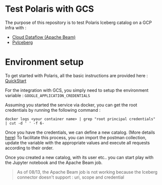 # Test Polaris with GCS

The purpose of this repository is to test Polaris Iceberg catalog on a GCP infra with : 
- [Cloud Dataflow (Apache Beam)](https://cloud.google.com/dataflow)
- [PyIceberg](https://pyiceberg.readthedocs.io/)

# Environment setup

To get started with Polaris, all the basic instructions are provided here : [QuickStart](https://polaris.io/#section/Quick-Start)

For the integration with GCS, you simply need to setup the environment variable : `GOOGLE_APPLICATION_CREDENTIALS` 

Assuming you started the service via docker, you can get the root credentials by running the following command : 
```
docker logs <your container name> | grep "root principal credentials" | cut -d ' ' -f 6-
```

Once you have the credentials, we can define a new catalog. (More details [here](https://polaris.io/#section/Quick-Start/Defining-a-Catalog))
To facilitate this process, you can import the postman collection, update the variable with the appropriate values and execute all requests according to their order. 

Once you created a new catalog, with its user etc.. you can start play with the Jupyter notebook and the Apache Beam job. 


> As of 08/13, the Apache Beam job is not working because the Iceberg connector doesn't support : uri, scope and credential
